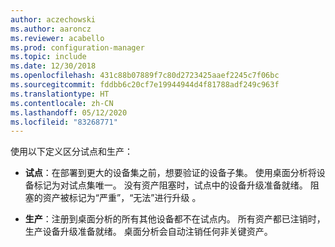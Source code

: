 ```yaml
---
author: aczechowski
ms.author: aaroncz
ms.reviewer: acabello
ms.prod: configuration-manager
ms.topic: include
ms.date: 12/30/2018
ms.openlocfilehash: 431c88b07889f7c80d2723425aaef2245c7f06bc
ms.sourcegitcommit: fddbb6c20cf7e19944944d4f81788adf249c963f
ms.translationtype: HT
ms.contentlocale: zh-CN
ms.lasthandoff: 05/12/2020
ms.locfileid: "83268771"
---
```

使用以下定义区分试点和生产：  

- **试点**：在部署到更大的设备集之前，想要验证的设备子集。 使用桌面分析将设备标记为对试点集唯一。 没有资产阻塞时，试点中的设备升级准备就绪。 阻塞的资产被标记为“严重”，“无法”进行升级   。  

- **生产**：注册到桌面分析的所有其他设备都不在试点内。 所有资产都已注销时，生产设备升级准备就绪。 桌面分析会自动注销任何非关键资产。  
